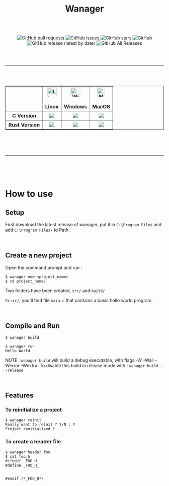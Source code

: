 <h1 align="center">Wanager</h1>
<br>
<br>

<div align="center">

![GitHub pull requests](https://img.shields.io/github/issues-pr/Wafelack/wanager?label=Pull%20requests)
![GitHub issues](https://img.shields.io/github/issues/Wafelack/wanager?color=%23ff5522&label=Issues)
![GitHub stars](https://img.shields.io/github/stars/Wafelack/wanager?label=Stars)
![GitHub](https://img.shields.io/github/license/Wafelack/wanager?color=%2300afff&label=License)
![GitHub release (latest by date)](https://img.shields.io/github/v/release/Wafelack/wanager?label=Latest%20release)
![GitHub All Releases](https://img.shields.io/github/downloads/Wafelack/wanager/total?color=%2300ff00&label=Downloads)

</div>
<br>
<br>

---

<br>
<br>

<table border="1" align="center">
    <thead>
    <tr>
    <th>
    </th>
    <th>
                <center><img alt="Linux" src="https://www.screenconnect.com/Images/LogoLinux.png" align="center" height="30" width="30" /></center><br>
                <center>Linux</center>
    </th>
    <th>
                <center><img alt="Windows" src="https://upload.wikimedia.org/wikipedia/commons/thumb/7/76/Windows_logo_-_2012_%28dark_blue%2C_lines_thinner%29.svg/414px-Windows_logo_-_2012_%28dark_blue%2C_lines_thinner%29.svg.png" align="center" height="30" width="30" /></center><br>
                <center>Windows</center>
    </th>
    <th>
                <center><img alt="MacOS" src="https://upload.wikimedia.org/wikipedia/commons/thumb/f/fa/Apple_logo_black.svg/245px-Apple_logo_black.svg.png" align="center" height="30"width="25" /></center><br>
                 <center>MacOS</center>
    </th>
    </tr>
    </thead>
    <tbody>
    <tr>
    <th align="center">
    C Version
</th>
    <td align="center">
        <img src="https://img.shields.io/badge/Status-Not_Working-%23ff0000" align="center">
    </td>
    <td align="center">
        <img src="https://img.shields.io/badge/Status-Working-%2300ff00">
    </td>
    <td align="center">
        <img src="https://img.shields.io/badge/Status-Not_Tested-%23aaaa00">
    </td>
    </tr>
    <tr>
    <th align="center" width="100">
    Rust Version
    </th>
    <td align="center">
        <img src="https://img.shields.io/badge/Status-Not_Tested-%23aaaa00">
    </td>
    <td align="center">
        <img src="https://img.shields.io/badge/Status-Not_Tested-%23aaaa00">
    </td>
    <td align="center">
        <img src="https://img.shields.io/badge/Status-Not_Tested-%23aaaa00">
    </td>
    </tr>
    </tbody>

</table>
<br>
<br>
<br>

---

<br>
<br>
<br>

# How to use

## Setup

First download the latest release of wanager, put it in `C:\Program Files` and add `C:\Program Files\` to Path.

<br>

## Create a new project

Open the command prompt and run :

```
$ wanager new <project_name>
$ cd project_name/
```

Two folders have been created, `src/` and `build/`

In `src/`, you'll find file `main.c` that contains a basic hello world program.

<br>

## Compile and Run

```
$ wanager build

$ wanager run
Hello World
```

NOTE : `wanager build` will build a debug executable, with flags -W -Wall -Werror -Wextra. To disable this build in release mode with : `wanager build --release`

<br>

## Features

### To reinitialize a project

```
$ wanager reinit
Really want to reinit ? Y/N : Y
Project renitialized !
```

### To create a header file

```
$ wanager header foo
$ cat foo.h
#ifndef _FOO_H_
#define _FOO_H_


#endif /*_FOO_H*/
```

